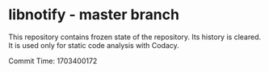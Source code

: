 # libnotify - master branch

This repository contains frozen state of the repository.
Its history is cleared. It is used only for static code
analysis with Codacy.

Commit Time: 1703400172